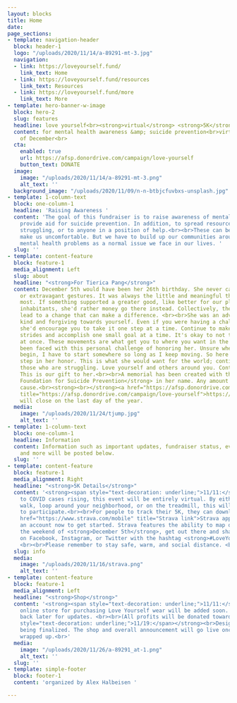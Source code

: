 ```yaml
---
layout: blocks
title: Home
date: 
page_sections:
- template: navigation-header
  block: header-1
  logo: "/uploads/2020/11/14/a-89291-mt-3.jpg"
  navigation:
  - link: https://loveyourself.fund/
    link_text: Home
  - link: https://loveyourself.fund/resources
    link_text: Resources
  - link: https://loveyourself.fund/more
    link_text: More
- template: hero-banner-w-image
  block: hero-2
  slug: features
  headline: love yourself<br><strong>virtual</strong> <strong>5K</strong> <strong>fundraiser</strong>
  content: for mental health awareness &amp; suicide prevention<br>virtual 5K, month
    of December<br>
  cta:
    enabled: true
    url: https://afsp.donordrive.com/campaign/love-yourself
    button_text: DONATE
  image:
    image: "/uploads/2020/11/14/a-89291-mt-3.png"
    alt_text: ''
  background_image: "/uploads/2020/11/09/n-n-btbjcfuvbxs-unsplash.jpg"
- template: 1-column-text
  block: one-column-1
  headline: 'Raising Awareness '
  content: 'The goal of this fundraiser is to raise awareness of mental health and
    provide aid for suicide prevention. In addition, to spread resources to those
    struggling, or to anyone in a position of help.<br><br>These can be topics that
    make us uncomfortable. But we have to build up our communities around accepting
    mental health problems as a normal issue we face in our lives. '
  slug: ''
- template: content-feature
  block: feature-1
  media_alignment: Left
  slug: about
  headline: "<strong>For Tierica Pang</strong>"
  content: December 5th would have been her 26th birthday. She never cared for material
    or extravagant gestures. It was always the little and meaningful things she appreciated
    most. If something supported a greater good, like better for our planet or its
    inhabitants, she'd rather money go there instead. Collectively, these contributions
    lead to a change that can make a difference. <br><br>She was an advocate for being
    kind and forgiving towards yourself. Even if you were having a challenging day,
    she'd encourage you to take it one step at a time. Continue to make those tiny
    strides and accomplish one small goal at a time. It's okay to not tackle everything
    at once. These movements are what get you to where you want in the end.<br><br>I've
    been faced with this personal challenge of honoring her. Unsure where to even
    begin, I have to start somewhere so long as I keep moving. So here is the first
    step in her honor. This is what she would want for the world; continue to help
    those who are struggling. Love yourself and others around you. Continue to be.
    This is our gift to her.<br><br>A memorial has been created with the <strong>American
    Foundation for Suicide Prevention</strong> in her name. Any amount helps in this
    cause.<br><strong><br></strong><a href="https://afsp.donordrive.com/campaign/love-yourself"
    title="https://afsp.donordrive.com/campaign/love-yourself">https://afsp.donordrive.com/campaign/love-yourself</a><br><br>Donations
    will close on the last day of the year.
  media:
    image: "/uploads/2020/11/24/tjump.jpg"
    alt_text: ''
- template: 1-column-text
  block: one-column-1
  headline: Information
  content: Information such as important updates, fundraiser status, event details,
    and more will be posted below.
  slug: ''
- template: content-feature
  block: feature-1
  media_alignment: Right
  headline: "<strong>5K Details</strong>"
  content: '<strong><span style="text-decoration: underline;">11/11:</span></strong><br>Due
    to COVID cases rising, this event will be entirely virtual. By either a trail
    walk, loop around your neighborhood, or on the treadmill, this will allow anybody
    to participate.<br><br>For people to track their 5K, they can download the <a
    href="https://www.strava.com/mobile" title="Strava link">Strava app</a>. Create
    an account now to get started. Strava features the ability to map out your route.<br><br>On
    the weekend of <strong>December 5th</strong>, get out there and share your activity
    on Facebook, Instagram, or Twitter with the hashtag <strong>#LoveYourself2020</strong>!
    <br><br>Please remember to stay safe, warm, and social distance. <br><br><br>'
  slug: info
  media:
    image: "/uploads/2020/11/16/strava.png"
    alt_text: ''
- template: content-feature
  block: feature-1
  media_alignment: Left
  headline: "<strong>Shop</strong>"
  content: '<strong><span style="text-decoration: underline;">11/11:</span></strong><br>An
    online store for purchasing Love Yourself wear will be added soon. Please check
    back later for updates. <br><br>(All profits will be donated towards the fundraiser)<br><br><strong><span
    style="text-decoration: underline;">11/19:</span></strong><br>Designs are currently
    being finalized. The shop and overall announcement will go live once these are
    wrapped up.<br>'
  media:
    image: "/uploads/2020/11/26/a-89291_at-1.png"
    alt_text: ''
  slug: ''
- template: simple-footer
  block: footer-1
  content: 'organized by Alex Halbeisen '

---
```

